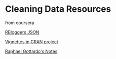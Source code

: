 # Cleaning Data Resources

from coursera

[RBloggers JSON](https://www.r-bloggers.com/new-package-jsonlite-a-smarter-json-encoderdecoder/)

[Vignettes in CRAN project](https://cran.r-project.org/web/packages/jsonlite/vignettes/json-aaquickstart.html)


[Raphael Gottardo's Notes](http://github.com/raphg/Biostat-578/blob/mster/Advanced__data__manipulation.Rpres)
